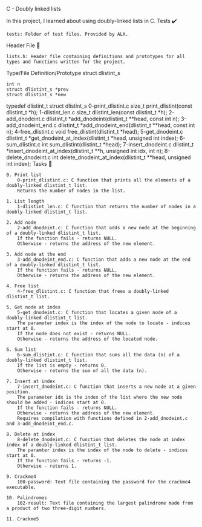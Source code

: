 C - Doubly linked lists

In this project, I learned about using doubly-linked lists in C.
Tests ✔️

    tests: Folder of test files. Provided by ALX.

Header File 📁

    lists.h: Header file containing definitions and prototypes for all types and functions written for the project.

Type/File 	Definition/Prototype
struct dlistint_s 	

    int n
    struct dlistint_s *prev
    struct dlistint_s *new

typedef dlistint_t 	struct dlistint_s
0-print_dlistint.c 	size_t print_dlistint(const dlistint_t *h);
1-dlistint_len.c 	size_t dlistint_len(const dlistint_t *h);
2-add_dnodeint.c 	dlistint_t *add_dnodeint(dlistint_t **head, const int n);
3-add_dnodeint_end.c 	dlistint_t *add_dnodeint_end(dlistint_t **head, const int n);
4-free_dlistint.c 	void free_dlistint(dlistint_t *head);
5-get_dnodeint.c 	dlistint_t *get_dnodeint_at_index(dlistint_t *head, unsigned int index);
6-sum_dlistint.c 	int sum_dlistint(dlistint_t *head);
7-insert_dnodeint.c 	dlistint_t *insert_dnodeint_at_index(dlistint_t **h, unsigned int idx, int n);
8-delete_dnodeint.c 	int delete_dnodeint_at_index(dlistint_t **head, unsigned int index);
Tasks 📃

    0. Print list
        0-print_dlistint.c: C function that prints all the elements of a doubly-linked dlistint_t list.
        Returns the number of nodes in the list.

    1. List length
        1-dlistint_len.c: C function that returns the number of nodes in a doubly-linked dlistint_t list.

    2. Add node
        2-add_dnodeint.c: C function that adds a new node at the beginning of a doubly-linked dlistint_t list.
        If the function fails - returns NULL.
        Otherwise - returns the address of the new element.

    3. Add node at the end
        3-add_dnodeint_end.c: C function that adds a new node at the end of a doubly-linked dlistint_t list.
        If the function fails - returns NULL.
        Otherwise - returns the address of the new element.

    4. Free list
        4-free_dlistint.c: C function that frees a doubly-linked dlistint_t list.

    5. Get node at index
        5-get_dnodeint.c: C function that locates a given node of a doubly-linked dlistint_t list.
        The parameter index is the index of the node to locate - indices start at 0.
        If the node does not exist - returns NULL.
        Otherwise - returns the address of the located node.

    6. Sum list
        6-sum_dlistint.c: C function that sums all the data (n) of a doubly-linked dlistint_t list.
        If the list is empty - returns 0.
        Otherwise - returns the sum of all the data (n).

    7. Insert at index
        7-insert_dnodeint.c: C function that inserts a new node at a given position.
        The parameter idx is the index of the list where the new node should be added - indices start at 0.
        If the function fails - returns NULL.
        Otherwise - returns the address of the new element.
        Requires compilation with functions defined in 2-add_dnodeint.c and 3-add_dnodeint_end.c.

    8. Delete at index
        8-delete_dnodeint.c: C function that deletes the node at index index of a doubly-linked dlistint_t list.
        The paramter index is the index of the node to delete - indices start at 0.
        If the function fails - returns -1.
        Otherwise - returns 1.

    9. Crackme4
        100-password: Text file containing the password for the crackme4 executable.

    10. Palindromes
        102-result: Text file containing the largest palindrome made from a product of two three-digit numbers.

    11. Crackme5
